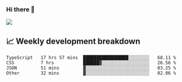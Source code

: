 ### Hi there 👋
<img align="center" src="https://github-readme-stats.vercel.app/api?username=Tumao727&show_icons=true&hide_title=true&theme=dracula" />


## 📈 Weekly development breakdown
<!--START_SECTION:waka-->

```text
TypeScript   17 hrs 57 mins  █████████████████░░░░░░░░   68.11 %
CSS          7 hrs           ██████▓░░░░░░░░░░░░░░░░░░   26.56 %
JSON         51 mins         ▓░░░░░░░░░░░░░░░░░░░░░░░░   03.25 %
Other        32 mins         ▓░░░░░░░░░░░░░░░░░░░░░░░░   02.06 %
```

<!--END_SECTION:waka-->